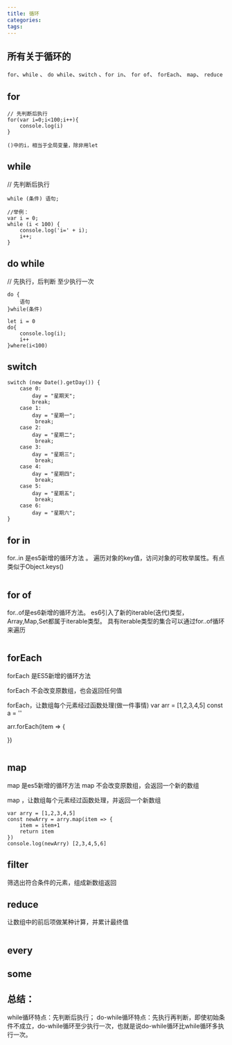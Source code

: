 ```yaml
---
title: 循环
categories:
tags:
---
```


## 所有关于循环的

`for`、`while` 、 `do while`、`switch` 、`for in`、 `for of`、 `forEach`、 `map`、 `reduce`

## for

```
// 先判断后执行
for(var i=0;i<100;i++){
    console.log(i)
}

()中的i，相当于全局变量，除非用let
```


## while

// 先判断后执行

```
while (条件) 语句; 
 
//举例：
var i = 0; 
while (i < 100) { 
    console.log('i=' + i);
    i++; 
}
```

## do while

// 先执行，后判断     至少执行一次
```
do {
    语句
}while(条件)

let i = 0
do{
    console.log(i);
    i++
}where(i<100)
```

## switch

```
switch (new Date().getDay()) {
    case 0:
        day = "星期天";
        break;
    case 1:
        day = "星期一";
         break;
    case 2:
        day = "星期二";
         break;
    case 3:
        day = "星期三";
         break;
    case 4:
        day = "星期四";
         break;
    case 5:
        day = "星期五";
         break;
    case 6:
        day = "星期六";
} 
```

## for in
for..in 是es5新增的循环方法 。
遍历对象的key值，访问对象的可枚举属性。有点类似于Object.keys()

```
```

## for of 
for..of是es6新增的循环方法。
es6引入了新的iterable(迭代)类型，Array,Map,Set都属于iterable类型。
具有iterable类型的集合可以通过for..of循环来遍历

```
```

## forEach
forEach 是ES5新增的循环方法

forEach 不会改变原数组，也会返回任何值

forEach，让数组每个元素经过函数处理(做一件事情)
var arr = [1,2,3,4,5]
const a = ''

arr.forEach(item => {
    
})

```

```

## map
map 是es5新增的循环方法
map 不会改变原数组，会返回一个新的数组

map ，让数组每个元素经过函数处理，并返回一个新数组
```
var arry = [1,2,3,4,5]
const newArry = arry.map(item => {
    item = item+1
    return item
})
console.log(newArry) [2,3,4,5,6]
```

## filter
筛选出符合条件的元素，组成新数组返回

## reduce
让数组中的前后项做某种计算，并累计最终值

```
```

## every

## some

## 总结：

while循环特点：先判断后执行；
do-while循环特点：先执行再判断，即使初始条件不成立，do-while循环至少执行一次，也就是说do-while循环比while循环多执行一次。
